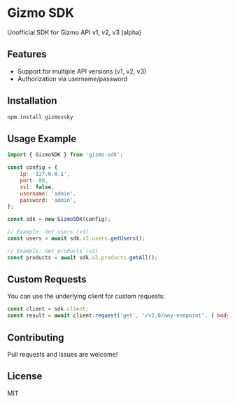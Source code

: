 # Gizmo SDK

Unofficial SDK for Gizmo API v1, v2, v3 (alpha)

## Features
- Support for multiple API versions (v1, v2, v3)
- Authorization via username/password

## Installation

```bash
npm install gizmovsky
```

## Usage Example

```js
import { GizmoSDK } from 'gizmo-sdk';

const config = {
    ip: '127.0.0.1',
    port: 80,
    ssl: false,
    username: 'admin',
    password: 'admin',
};

const sdk = new GizmoSDK(config);

// Example: Get users (v1)
const users = await sdk.v1.users.getUsers();

// Example: Get products (v2)
const products = await sdk.v2.products.getAll();
```

## Custom Requests

You can use the underlying client for custom requests:

```js
const client = sdk.client;
const result = await client.request('get', '/v2.0/any-endpoint', { body1: "value" }, { param1: 'value' });
```

## Contributing
Pull requests and issues are welcome!

## License
MIT
